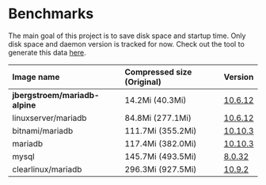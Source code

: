 # Benchmarks

The main goal of this project is to save disk space and startup time.
Only disk space and daemon version is tracked for now. Check out the tool to generate this data [here][1].

| Image name                     | Compressed size (Original) | Version                                                                                                  |
| :----------------------------- | :------------------------- | :------------------------------------------------------------------------------------------------------- |
| **jbergstroem/mariadb-alpine** | 14.2Mi (40.3Mi)            | [10.6.12](https://hub.docker.com/layers/jbergstroem/mariadb-alpine/latest/images/latest?context=explore) |
| linuxserver/mariadb            | 84.8Mi (277.1Mi)           | [10.6.12](https://hub.docker.com/layers/linuxserver/mariadb/latest/images/latest?context=explore)        |
| bitnami/mariadb                | 111.7Mi (355.2Mi)          | [10.10.3](https://hub.docker.com/layers/bitnami/mariadb/latest/images/latest?context=explore)            |
| mariadb                        | 117.4Mi (382.0Mi)          | [10.10.3](https://hub.docker.com/layers/library/mariadb/latest/images/latest?context=explore)            |
| mysql                          | 145.7Mi (493.5Mi)          | [8.0.32](https://hub.docker.com/layers/library/mysql/latest/images/latest?context=explore)               |
| clearlinux/mariadb             | 296.3Mi (927.5Mi)          | [10.9.2](https://hub.docker.com/layers/clearlinux/mariadb/latest/images/latest?context=explore)          |

[1]: ../sh/generate-benchmark.sh
